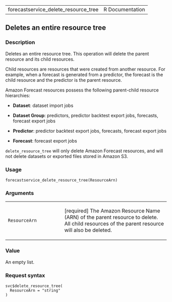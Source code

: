 <table style="width: 100%;">
<tbody>
<tr class="odd">
<td>forecastservice_delete_resource_tree</td>
<td style="text-align: right;">R Documentation</td>
</tr>
</tbody>
</table>

## Deletes an entire resource tree

### Description

Deletes an entire resource tree. This operation will delete the parent
resource and its child resources.

Child resources are resources that were created from another resource.
For example, when a forecast is generated from a predictor, the forecast
is the child resource and the predictor is the parent resource.

Amazon Forecast resources possess the following parent-child resource
hierarchies:

-   **Dataset**: dataset import jobs

-   **Dataset Group**: predictors, predictor backtest export jobs,
    forecasts, forecast export jobs

-   **Predictor**: predictor backtest export jobs, forecasts, forecast
    export jobs

-   **Forecast**: forecast export jobs

`delete_resource_tree` will only delete Amazon Forecast resources, and
will not delete datasets or exported files stored in Amazon S3.

### Usage

    forecastservice_delete_resource_tree(ResourceArn)

### Arguments

<table>
<colgroup>
<col style="width: 35%" />
<col style="width: 65%" />
</colgroup>
<tbody>
<tr class="odd">
<td><code
id="forecastservice_delete_resource_tree_:_ResourceArn">ResourceArn</code></td>
<td><p>[required] The Amazon Resource Name (ARN) of the parent resource
to delete. All child resources of the parent resource will also be
deleted.</p></td>
</tr>
</tbody>
</table>

### Value

An empty list.

### Request syntax

    svc$delete_resource_tree(
      ResourceArn = "string"
    )
